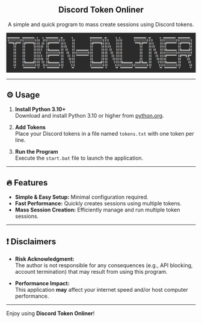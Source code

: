 <div align="center">
  <h2>Discord Token Onliner</h2>
  <p>A simple and quick program to mass create sessions using Discord tokens.</p>
  <img src="preview.png" alt="Discord Token Onliner Preview" style="max-width:100%; height:auto;">
</div>

---

## ⚙️ Usage

1. **Install Python 3.10+**  
   Download and install Python 3.10 or higher from [python.org](https://www.python.org/downloads/).

2. **Add Tokens**  
   Place your Discord tokens in a file named `tokens.txt` with one token per line.

3. **Run the Program**  
   Execute the `start.bat` file to launch the application.

---

## 🔥 Features

- **Simple & Easy Setup:** Minimal configuration required.
- **Fast Performance:** Quickly creates sessions using multiple tokens.
- **Mass Session Creation:** Efficiently manage and run multiple token sessions.

---

## ❗ Disclaimers

- **Risk Acknowledgment:**  
  The author is not responsible for any consequences (e.g., API blocking, account termination) that may result from using this program.

- **Performance Impact:**  
  This application **may** affect your internet speed and/or host computer performance.

---

Enjoy using **Discord Token Onliner**!

